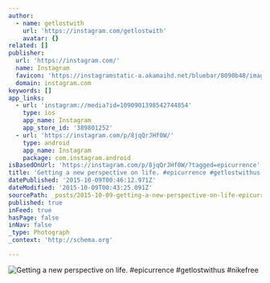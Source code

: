 ```yaml
---
author:
  - name: getlostwith
    url: 'https://instagram.com/getlostwith'
    avatar: {}
related: []
publisher:
  url: 'https://instagram.com/'
  name: Instagram
  favicon: 'https://instagramstatic-a.akamaihd.net/bluebar/8090b48/images/ico/favicon.ico'
  domain: instagram.com
keywords: []
app_links:
  - url: 'instagram://media?id=1090901398542744854'
    type: ios
    app_name: Instagram
    app_store_id: '389801252'
  - url: 'https://instagram.com/p/8jqQrJHf0W/'
    type: android
    app_name: Instagram
    package: com.instagram.android
isBasedOnUrl: 'https://instagram.com/p/8jqQrJHf0W/?tagged=epicurrence'
title: 'Getting a new perspective on life. #epicurrence #getlostwithus #nikefree'
datePublished: '2015-10-09T00:46:12.971Z'
dateModified: '2015-10-09T00:43:25.091Z'
sourcePath: _posts/2015-10-09-getting-a-new-perspective-on-life-epicurrence-getlostwith.md
published: true
inFeed: true
hasPage: false
inNav: false
_type: Photograph
_context: 'http://schema.org'

---
```

![Getting a new perspective on life&period; &num;epicurrence &num;getlostwithus &num;nikefree](https://igcdn-photos-g-a.akamaihd.net/hphotos-ak-xfa1/t51.2885-15/s640x640/sh0.08/e35/11374424_907350816025574_375838725_n.jpg)